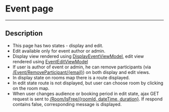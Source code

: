# Event page

___

## Description
* This page has two states - display and edit.
* Edit available only for event author or admin.
* Display view rendered using
[DisplayEventViewModel](https://github.com/anshox/AudienceBooking/blob/contracts-definitions/Booking/Booking.Web/ViewModels/Event/DisplayEventViewModel.cs), edit view rendered using
[EventEditViewModel](https://github.com/anshox/AudienceBooking/blob/contracts-definitions/Booking/Booking.Web/ViewModels/Event/EventEditViewModel.cs)
* If user is author of event or admin, he can remove participants
(via [/Event/RemoveParticipant/{email}](controllers/event_controller.md#remove_participant))
on both display and edit views.
* In display state on rooms map there is a route displayed.
* In edit state route is not displayed, but user can choose room by clicking on the room map.
* When user changes audience or booking period in edit state, ajax GET request is sent to
[/Room/IsFree/{roomId, dateTime, duration}](controllers/audience_controller.md#is_free). If respond contains false, corresponding message is displayed.
